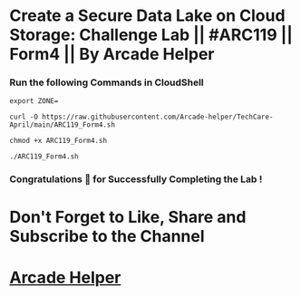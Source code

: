 # Create a Secure Data Lake on Cloud Storage: Challenge Lab || #ARC119 || Form4 || By Arcade Helper

### Run the following Commands in CloudShell
```
export ZONE=
``` 
```
curl -O https://raw.githubusercontent.com/Arcade-helper/TechCare-April/main/ARC119_Form4.sh

chmod +x ARC119_Form4.sh

./ARC119_Form4.sh

```

### Congratulations 🎉 for Successfully Completing the Lab !


# Don't Forget to Like, Share and Subscribe to the Channel

# [Arcade Helper](https://www.youtube.com/@ArcadeHelper1418)
